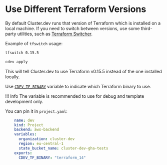 # Use Different Terraform Versions

By default Cluster.dev runs that version of Terraform which is installed on a local machine. If you need to switch between versions, use some third-party utilities, such as [Terraform Switcher](https://github.com/warrensbox/terraform-switcher/).

Example of `tfswitch` usage:

```bash
tfswitch 0.15.5

cdev apply
```
This will tell Cluster.dev to use Terraform v0.15.5 instead of the one installed locally. 

Use [`CDEV_TF_BINARY`](https://docs.cluster.dev/env-variables/) variable to indicate which Terraform binary to use.

!!! Info
    The variable is recommended to use for debug and template development only.

 You can pin it in `project.yaml`:

```yaml
    name: dev
    kind: Project
    backend: aws-backend
    variables:
      organization: cluster-dev
      region: eu-central-1
      state_bucket_name: cluster-dev-gha-tests
    exports:
      CDEV_TF_BINARY: "terraform_14"
```
